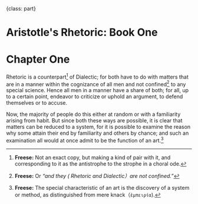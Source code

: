 {class: part}
# Aristotle's Rhetoric: Book One

# Chapter One

Rhetoric is a counterpart[^1] of Dialectic; for both have to do with matters that are in a manner within the cognizance of all men and not
confined[^2] to any special science. Hence all men in a manner have a share of both; for all, up to a certain point, endeavor to criticize or
uphold an argument, to defend themselves or to accuse.

Now, the majority of people do this either at random or with a familiarity arising from habit. But since both these ways are possible, it is
clear that matters can be reduced to a system, for it is possible to examine the reason why some attain their end by familiarity and others by
chance; and such an examination all would at once admit to be the function of an art.[^3]

[^1]: **Freese:** Not an exact copy, but making a kind of pair with it, and corresponding to it as the antistrophe to the strophe in a choral ode.

[^2]: **Freese:** Or *“and they ( Rhetoric and Dialectic）are not confined.”* 

[^3]: **Freese:** The special characteristic of an art is the discovery of a system or method, as distinguished from mere knack（`ἐμπειρία`).